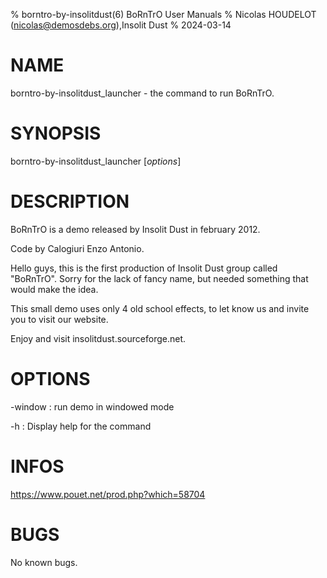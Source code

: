 % borntro-by-insolitdust(6) BoRnTrO User Manuals
% Nicolas HOUDELOT (nicolas@demosdebs.org),Insolit Dust
% 2024-03-14

# NAME
borntro-by-insolitdust_launcher - the command to run BoRnTrO.

# SYNOPSIS
borntro-by-insolitdust_launcher [*options*]

# DESCRIPTION
BoRnTrO is a demo released by Insolit Dust in february 2012.

Code by Calogiuri Enzo Antonio.

Hello guys, this is the first production of Insolit Dust group called "BoRnTrO".
Sorry for the lack of fancy name, but needed something that would make the idea.

This small demo uses only 4 old school effects, to let know us and invite you to
visit our website.

Enjoy and visit insolitdust.sourceforge.net.

# OPTIONS
\-window
:   run demo in windowed mode

\-h
:   Display help for the command

# INFOS
https://www.pouet.net/prod.php?which=58704

# BUGS
No known bugs.
